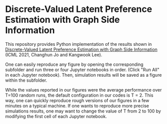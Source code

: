 # Discrete-Valued Latent Preference Estimation with Graph Side Information

This repository provides Python implementation of the results shown in [Discrete-Valued Latent Preference Estimation with Graph Side Information](http://proceedings.mlr.press/v139/jo21a/jo21a.pdf) (ICML 2021, Changhun Jo and Kangwook Lee).

One can easily reproduce any figure by opening the corresponding subfolder and run three or four Jupyter notebooks in order.  (Click "Run All" in each Jupyter notebook).
Then, simulation results will be saved as a figure within the subfolder.

While the values reported in our figures were the average performance over T=100 random runs, the default configuration in our codes is T = 2.
This way, one can quickly reproduce rough versions of our figures in a few minutes on a typical machine.
If one wants to reproduce more precise simulations results, one may want to change the value of T from 2 to 100 by modifying the first cell of each Jupyter notebook.
